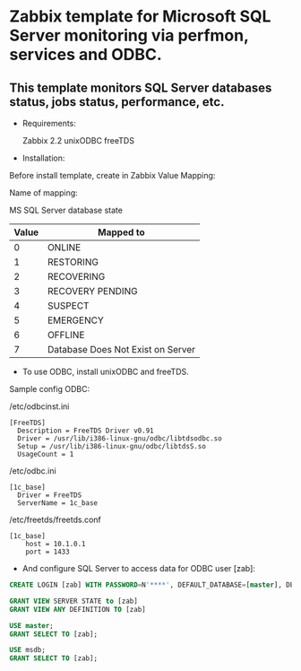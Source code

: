 # Zabbix template for Microsoft SQL Server monitoring via perfmon, services and ODBC.

This template monitors SQL Server databases status, jobs status, performance,  etc.
--------------------------------

* Requirements:

    Zabbix 2.2
    unixODBC
    freeTDS
    
* Installation:

Before install template, create in Zabbix Value Mapping:

Name of mapping:

MS SQL Server database state

|Value    |Mapped to
|---------|----------
|0        |ONLINE
|1        |RESTORING
|2        |RECOVERING
|3        |RECOVERY PENDING
|4        |SUSPECT
|5        |EMERGENCY
|6        |OFFLINE
|7        |Database Does Not Exist on Server

* To use ODBC, install unixODBC and freeTDS.

Sample config ODBC:

/etc/odbcinst.ini
```shell
[FreeTDS]
  Description = FreeTDS Driver v0.91
  Driver = /usr/lib/i386-linux-gnu/odbc/libtdsodbc.so
  Setup = /usr/lib/i386-linux-gnu/odbc/libtdsS.so
  UsageCount = 1
```

/etc/odbc.ini
```shell
[1c_base]
  Driver = FreeTDS
  ServerName = 1c_base
```

/etc/freetds/freetds.conf
```shell
[1c_base]
	host = 10.1.0.1
	port = 1433
```

* And configure SQL Server to access data for ODBC user [zab]:
```sql
CREATE LOGIN [zab] WITH PASSWORD=N'****', DEFAULT_DATABASE=[master], DEFAULT_LANGUAGE=[us_english], CHECK_EXPIRATION=OFF, CHECK_POLICY=OFF

GRANT VIEW SERVER STATE to [zab]
GRANT VIEW ANY DEFINITION TO [zab]

USE master;
GRANT SELECT TO [zab];

USE msdb;
GRANT SELECT TO [zab];
```

